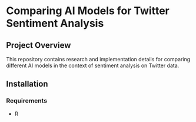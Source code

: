 # Comparing AI Models for Twitter Sentiment Analysis

## Project Overview
This repository contains research and implementation details for comparing different AI models in the context of sentiment analysis on Twitter data. 

## Installation

### Requirements
- R

